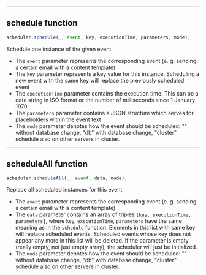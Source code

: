 -------------
## schedule function 

``` javascript
scheduler.schedule(_, event, key, executionTime, parameters, mode);
```

Schedule one instance of the given event.


* The `event` parameter represents the corresponding event (e. g. sending a certain email with a content template)
* The `key` parameter represents a key value for this instance. Scheduling a new event with the same key will replace 
  the previously scheduled event
* The `executionTime` parameter contains the execution time. This can be a date string in ISO format or the number of milliseconds since 1 January 1970.
* The `parameters` parameter contains a JSON structure which serves for placeholders within the event text
* The `mode` parameter denotes how the event should be scheduled: "" without database change, "db" with database change, "cluster" schedule also on other servers in cluster.
 
-------------
## scheduleAll function 

``` javascript
scheduler.scheduleAll(_, event, data, mode);
```

Replace all scheduled instances for this event

* The `event` parameter represents the corresponding event (e. g. sending a certain email with a content template)
* The `data` parameter contains an array of triples `[key, executionTime, parameters]`, where `key`, `executionTime`,
  `parameters` have the same meaning as in the `schedule` function. Elements in this list with same key will replace
  scheduled events. Scheduled events whose key does not appear any more in this list will be deleted. If the parameter
  is empty (really empty, not just empty array), the scheduler will just be initialized.
* The `mode` parameter denotes how the event should be scheduled: "" without database change, "db" with database change, "cluster" schedule also on other servers in cluster.
